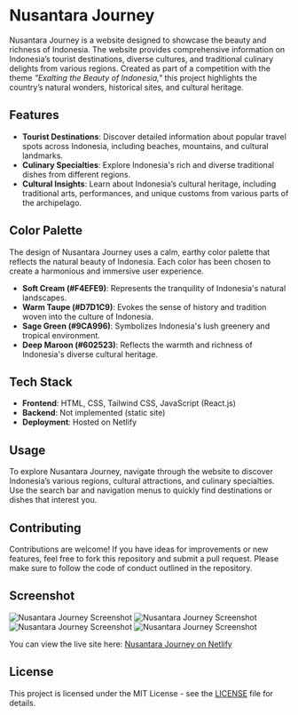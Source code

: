 # Nusantara Journey

Nusantara Journey is a website designed to showcase the beauty and richness of Indonesia. The website provides comprehensive information on Indonesia’s tourist destinations, diverse cultures, and traditional culinary delights from various regions. Created as part of a competition with the theme _"Exalting the Beauty of Indonesia,"_ this project highlights the country’s natural wonders, historical sites, and cultural heritage.

## Features

- **Tourist Destinations**: Discover detailed information about popular travel spots across Indonesia, including beaches, mountains, and cultural landmarks.
- **Culinary Specialties**: Explore Indonesia's rich and diverse traditional dishes from different regions.
- **Cultural Insights**: Learn about Indonesia’s cultural heritage, including traditional arts, performances, and unique customs from various parts of the archipelago.

## Color Palette

The design of Nusantara Journey uses a calm, earthy color palette that reflects the natural beauty of Indonesia. Each color has been chosen to create a harmonious and immersive user experience.

- **Soft Cream (#F4EFE9)**: Represents the tranquility of Indonesia's natural landscapes.
- **Warm Taupe (#D7D1C9)**: Evokes the sense of history and tradition woven into the culture of Indonesia.
- **Sage Green (#9CA996)**: Symbolizes Indonesia's lush greenery and tropical environment.
- **Deep Maroon (#602523)**: Reflects the warmth and richness of Indonesia's diverse cultural heritage.

## Tech Stack

- **Frontend**: HTML, CSS, Tailwind CSS, JavaScript (React.js)
- **Backend**: Not implemented (static site)
- **Deployment**: Hosted on Netlify 

## Usage

To explore Nusantara Journey, navigate through the website to discover Indonesia’s various regions, cultural attractions, and culinary specialties. Use the search bar and navigation menus to quickly find destinations or dishes that interest you.

## Contributing

Contributions are welcome! If you have ideas for improvements or new features, feel free to fork this repository and submit a pull request. Please make sure to follow the code of conduct outlined in the repository.

## Screenshot

![Nusantara Journey Screenshot](https://www.imghippo.com/i/3PBGg1727362628.png)
![Nusantara Journey Screenshot](https://www.imghippo.com/i/GEpUn1727362692.png)
![Nusantara Journey Screenshot](https://www.imghippo.com/i/1T9A61727362722.png)
![Nusantara Journey Screenshot](https://www.imghippo.com/i/tD4QN1727362746.png)

You can view the live site here: [Nusantara Journey on Netlify](https://nusantara-journey.netlify.app)

## License

This project is licensed under the MIT License - see the [LICENSE](LICENSE) file for details.
